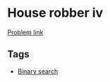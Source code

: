 # House robber iv

[Problem link](https://leetcode.com/problems/house-robber-iv/)

## Tags

* [Binary search](/README.md#Binary_search)
